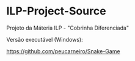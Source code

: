 # ILP-Project-Source
Projeto da Máteria ILP - "Cobrinha Diferenciada"

Versão executável (Windows): 

https://github.com/peucarneiro/Snake-Game
